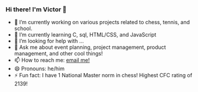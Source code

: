 ### Hi there! I'm Victor 👋


- 🔭 I’m currently working on various projects related to chess, tennis, and school. 
- 🌱 I’m currently learning C, sql, HTML/CSS, and JavaScript
- 🤔 I’m looking for help with ...
- 💬 Ask me about event planning, project management, product management, and other cool things! 
- 📫 How to reach me: [email me!](mailto:victork.zheng@mail.utoronto.ca) 
- 😄 Pronouns: he/him
- ⚡ Fun fact: I have 1 National Master norm in chess! Highest CFC rating of 2139! 
